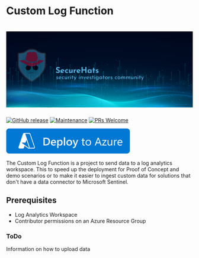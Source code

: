 # Custom Log Function

![logo](https://raw.githubusercontent.com/SecureHats/SecureHacks/main/media/sh-banners.png)
=========
[![GitHub release](https://img.shields.io/github/release/SecureHats/Sentinel-playground.svg?style=flat-square)](https://github.com/SecureHats/Sentinel-playground/releases)
[![Maintenance](https://img.shields.io/maintenance/yes/2022.svg?style=flat-square)]()
[![PRs Welcome](https://img.shields.io/badge/PRs-welcome-brightgreen.svg?style=flat-square)](http://makeapullrequest.com)

[![Deploy To Azure](https://raw.githubusercontent.com/Azure/azure-quickstart-templates/master/1-CONTRIBUTION-GUIDE/images/deploytoazure.svg?sanitize=true)](https://portal.azure.com/#create/Microsoft.Template/uri/https%3A%2F%2Fraw.githubusercontent.com%2FSecureHats%2Fcustom-log-function%2Fmain%2Fdeploy.json)

The Custom Log Function is a project to send data to a log analytics workspace.
This to speed up the deployment for Proof of Concept and demo scenarios or to make it easier to ingest custom data for solutions that don't have a data connector to Microsoft Sentinel.

## Prerequisites

- Log Analytics Workspace
- Contributor permissions on an Azure Resource Group

### ToDo

Information on how to upload data
